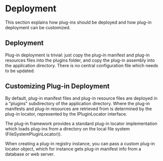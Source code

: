 Deployment
===

This section explains how plug-ins should be deployed and how plug-in deployment can be customized.

Deployment
----
Plug-in deployment is trivial: just copy the plug-in manifest and plug-in resources files into the plugins folder, and copy the plug-in assembly into the application directory. There is no central configuration file which needs to be updated.

Customizing Plug-in Deployment
----
By default, plug-in manifest files and plug-in resource files are deployed in a “plugins" subdirectory of the application directory. Where the plug-in manifests and plug-in resources are retrieved from is determined by the plug-in locator, represented by the IPluginLocator interface.

The plug-in framework provides a standard plug-in locator implementation which loads plug-ins from a directory on the local file system (FileSystemPluginLocator)).

When creating a plug-in registry instance, you can pass a custom plug-in locator object, which for instance gets plug-in manifest info from a database or web server.